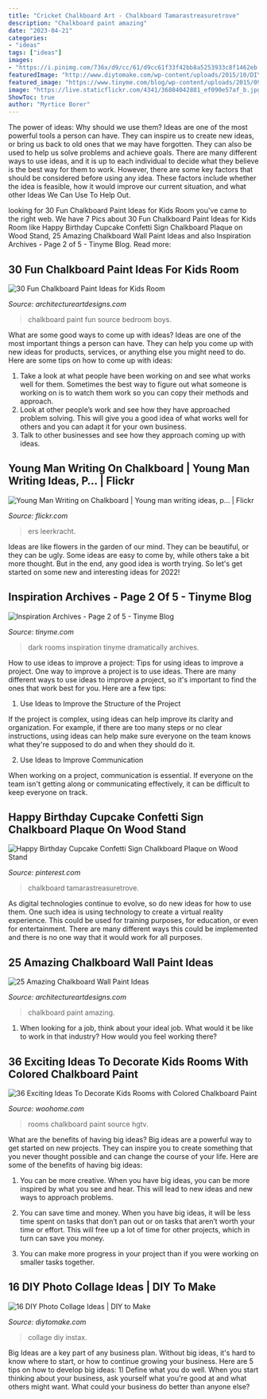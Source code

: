 ```yaml
---
title: "Cricket Chalkboard Art - Chalkboard Tamarastreasuretrove"
description: "Chalkboard paint amazing"
date: "2023-04-21"
categories:
- "ideas"
tags: ["ideas"]
images:
- "https://i.pinimg.com/736x/d9/cc/61/d9cc61f33f42bb8a5253933c8f1462eb.jpg"
featuredImage: "http://www.diytomake.com/wp-content/uploads/2015/10/DIY-Photo-Collage-Instax-Wall.jpg"
featured_image: "https://www.tinyme.com/blog/wp-content/uploads/2015/09/10-Dramatically-Dark-Kids-Rooms-2-768x1024.jpg"
image: "https://live.staticflickr.com/4341/36804042881_ef090e57af_b.jpg"
ShowToc: true
author: "Myrtice Borer"
---
```



The power of ideas: Why should we use them?
Ideas are one of the most powerful tools a person can have. They can inspire us to create new ideas, or bring us back to old ones that we may have forgotten. They can also be used to help us solve problems and achieve goals. There are many different ways to use ideas, and it is up to each individual to decide what they believe is the best way for them to work. However, there are some key factors that should be considered before using any idea. These factors include whether the idea is feasible, how it would improve our current situation, and what other Ideas We Can Use To Help Out.

	

		
looking for 30 Fun Chalkboard Paint Ideas for Kids Room you've came to the right web. We have 7 Pics about 30 Fun Chalkboard Paint Ideas for Kids Room like Happy Birthday Cupcake Confetti Sign Chalkboard Plaque on Wood Stand, 25 Amazing Chalkboard Wall Paint Ideas and also Inspiration Archives - Page 2 of 5 - Tinyme Blog. Read more:
		
    
## 30 Fun Chalkboard Paint Ideas For Kids Room

<img loading=lazy src="http://www.architectureartdesigns.com/wp-content/uploads/2014/01/2311.jpg" onerror="this.onerror=null;this.src='https://tse3.mm.bing.net/th?id=OIP.b7RnGw8xmnr5CvtfKVEvawHaJ4&amp;pid=15.1';" alt="30 Fun Chalkboard Paint Ideas for Kids Room">

_Source: architectureartdesigns.com_

>chalkboard paint fun source bedroom boys. 

	

What are some good ways to come up with ideas?
Ideas are one of the most important things a person can have. They can help you come up with new ideas for products, services, or anything else you might need to do. Here are some tips on how to come up with ideas: 
1. Take a look at what people have been working on and see what works well for them. Sometimes the best way to figure out what someone is working on is to watch them work so you can copy their methods and approach. 
2. Look at other people’s work and see how they have approached problem solving. This will give you a good idea of what works well for others and you can adapt it for your own business. 
3. Talk to other businesses and see how they approach coming up with ideas.

    
## Young Man Writing On Chalkboard | Young Man Writing Ideas, P… | Flickr

<img loading=lazy src="https://live.staticflickr.com/4341/36804042881_ef090e57af_b.jpg" onerror="this.onerror=null;this.src='https://tse4.mm.bing.net/th?id=OIP.YHflS92_HkfCticGxvoPjQHaE8&amp;pid=15.1';" alt="Young Man Writing on Chalkboard | Young man writing ideas, p… | Flickr">

_Source: flickr.com_

>ers leerkracht. 

	

Ideas are like flowers in the garden of our mind. They can be beautiful, or they can be ugly. Some ideas are easy to come by, while others take a bit more thought. But in the end, any good idea is worth trying. So let's get started on some new and interesting ideas for 2022!

    
## Inspiration Archives - Page 2 Of 5 - Tinyme Blog

<img loading=lazy src="https://www.tinyme.com/blog/wp-content/uploads/2015/09/10-Dramatically-Dark-Kids-Rooms-2-768x1024.jpg" onerror="this.onerror=null;this.src='https://tse4.mm.bing.net/th?id=OIP.CwVNIU2xyDvZb50kfdXT4QHaJ4&amp;pid=15.1';" alt="Inspiration Archives - Page 2 of 5 - Tinyme Blog">

_Source: tinyme.com_

>dark rooms inspiration tinyme dramatically archives. 

	

How to use ideas to improve a project: Tips for using ideas to improve a project.
One way to improve a project is to use ideas. There are many different ways to use ideas to improve a project, so it's important to find the ones that work best for you. Here are a few tips:
1. Use Ideas to Improve the Structure of the Project

If the project is complex, using ideas can help improve its clarity and organization. For example, if there are too many steps or no clear instructions, using ideas can help make sure everyone on the team knows what they're supposed to do and when they should do it.

2. Use Ideas to Improve Communication

When working on a project, communication is essential. If everyone on the team isn't getting along or communicating effectively, it can be difficult to keep everyone on track.

    
## Happy Birthday Cupcake Confetti Sign Chalkboard Plaque On Wood Stand

<img loading=lazy src="https://i.pinimg.com/736x/d9/cc/61/d9cc61f33f42bb8a5253933c8f1462eb.jpg" onerror="this.onerror=null;this.src='https://tse3.mm.bing.net/th?id=OIP.g4PojAzwFrDMRg7XWVLZDgHaF4&amp;pid=15.1';" alt="Happy Birthday Cupcake Confetti Sign Chalkboard Plaque on Wood Stand">

_Source: pinterest.com_

>chalkboard tamarastreasuretrove. 

	

As digital technologies continue to evolve, so do new ideas for how to use them. One such idea is using technology to create a virtual reality experience. This could be used for training purposes, for education, or even for entertainment. There are many different ways this could be implemented and there is no one way that it would work for all purposes.

    
## 25 Amazing Chalkboard Wall Paint Ideas

<img loading=lazy src="https://www.architectureartdesigns.com/wp-content/uploads/2013/06/242-630x969.jpg" onerror="this.onerror=null;this.src='https://tse2.mm.bing.net/th?id=OIP.1oQ8oMoZw0tFJQm29OrtsgHaLZ&amp;pid=15.1';" alt="25 Amazing Chalkboard Wall Paint Ideas">

_Source: architectureartdesigns.com_

>chalkboard paint amazing. 

	

1) When looking for a job, think about your ideal job. What would it be like to work in that industry? How would you feel working there?

    
## 36 Exciting Ideas To Decorate Kids Rooms With Colored Chalkboard Paint

<img loading=lazy src="http://www.woohome.com/wp-content/uploads/2014/10/chalkboards-in-kids-rooms-25.jpg" onerror="this.onerror=null;this.src='https://tse3.mm.bing.net/th?id=OIP.zEgxJ4HGA_qyYuE_KQ92jQHaKE&amp;pid=15.1';" alt="36 Exciting Ideas To Decorate Kids Rooms with Colored Chalkboard Paint">

_Source: woohome.com_

>rooms chalkboard paint source hgtv. 

	

What are the benefits of having big ideas?
Big ideas are a powerful way to get started on new projects. They can inspire you to create something that you never thought possible and can change the course of your life. Here are some of the benefits of having big ideas:
1. You can be more creative. When you have big ideas, you can be more inspired by what you see and hear. This will lead to new ideas and new ways to approach problems.

2. You can save time and money. When you have big ideas, it will be less time spent on tasks that don’t pan out or on tasks that aren’t worth your time or effort. This will free up a lot of time for other projects, which in turn can save you money.

3. You can make more progress in your project than if you were working on smaller tasks together.

    
## 16 DIY Photo Collage Ideas | DIY To Make

<img loading=lazy src="http://www.diytomake.com/wp-content/uploads/2015/10/DIY-Photo-Collage-Instax-Wall.jpg" onerror="this.onerror=null;this.src='https://tse1.mm.bing.net/th?id=OIP.o9Lp4PELRJx9TBYauYXAlwHaLH&amp;pid=15.1';" alt="16 DIY Photo Collage Ideas | DIY to Make">

_Source: diytomake.com_

>collage diy instax. 

	

Big Ideas are a key part of any business plan. Without big ideas, it's hard to know where to start, or how to continue growing your business. Here are 5 tips on how to develop big ideas: 1) Define what you do well. When you start thinking about your business, ask yourself what you're good at and what others might want. What could your business do better than anyone else?

